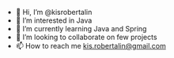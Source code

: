 - 👋 Hi, I’m @kisrobertalin
- 👀 I’m interested in Java 
- 🌱 I’m currently learning Java and Spring
- 💞️ I’m looking to collaborate on few projects
- 📫 How to reach me kis.robertalin@gmail.com

<!---
kisrobertalin/kisrobertalin is a ✨ special ✨ repository because its `README.md` (this file) appears on your GitHub profile.
You can click the Preview link to take a look at your changes.
--->
